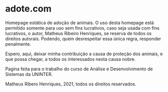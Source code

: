 # adote.com
Homepage estática de adoção de animais.
O uso desta homepage está permitido somente para uso sem fins lucrativos, caso seja usada com fins lucrativos, o autor, Matheus Ribeiro Henriques, se reserva de todos os direitos autorais. Podendo, quem desrespeitar essa única regra, responder penalmente.

Espero, aqui, deixar minha contribuição a causa de proteção dos animais, e que possa chegar, a todos os interessados nesta causa nobre. 

Pagina feita para o trabalho do curso de Análise e Desenvolvimento de Sistemas da UNINTER.

Matheus Ribero Henriques, 2021, todos os direitos reservados.
